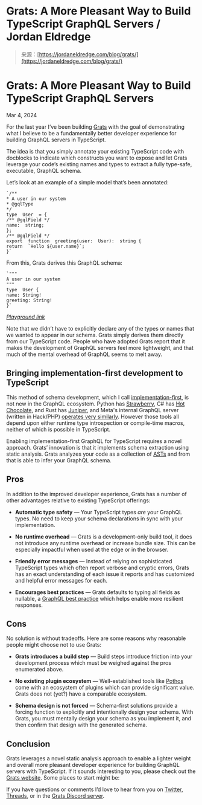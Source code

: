 <!--yml
category: 未分类
date: 2024-05-27 14:41:11
-->

# Grats: A More Pleasant Way to Build TypeScript GraphQL Servers / Jordan Eldredge

> 来源：[https://jordaneldredge.com/blog/grats/](https://jordaneldredge.com/blog/grats/)

# Grats: A More Pleasant Way to Build TypeScript GraphQL Servers

Mar 4, 2024

For the last year I’ve been building [Grats](https://grats.capt.dev/) with the goal of demonstrating what I believe to be a fundamentally better developer experience for building GraphQL servers in TypeScript.

The idea is that you simply annotate your existing TypeScript code with docblocks to indicate which constructs you want to expose and let Grats leverage your code’s existing names and types to extract a fully type-safe, executable, GraphQL schema.

Let’s look at an example of a simple model that’s been annotated:

 ```
`/**
 * A user in our system
 * @gqlType
 */
type  User  = {
 /** @gqlField */
 name:  string;
};
 /** @gqlField */
export  function  greeting(user:  User):  string {
 return  `Hello ${user.name}`;
}`
``` 

From this, Grats derives this GraphQL schema:

 ```
`"""
A user in our system
"""
type  User {
 name: String!
 greeting: String!
}`
``` 

[*Playground link*](https://grats.capt.dev/playground/#N4IgJg9gxiBcIHoBUSAEAdAdqtBBVArgM4CmATqgJbYQEVECeRALiQLZY6oACA5gI4AbACoMADiU5IEWZuJKoAqqQoBeVME6pkaPkIBilEoLA4Z2VJgCGbErFQsy1XgG4sAXyxYdPAYMPGptJYJAAeYhBkzKgAZgSYUMyUENi8ZCQkSZi8ABTE5PbK5ACU9o7OGlrpzHTYAAYAEsaCEKgAJMD5ZAB01rbudW6Y7iAANCBQKTGUvHCgmASCglYARoIkAEIMACIkMVaLzHDMZAQk4+kRUaISAMpQTmLMNyQAomRkkUTHpyTu4wA3IwAdzmIFozDEBGYAHknslMHAQEQwIIxsiABYQYEAcTIVmYRG2lHSiUoAJI31g+0EpH+IAAaq8AEq3ACSMIAcnAAIzuIA)

Note that we didn’t have to explicitly declare any of the types or names that we wanted to appear in our schema. Grats simply derives them directly from our TypeScript code. People who have adopted Grats report that it makes the development of GraphQL servers feel more lightweight, and that much of the mental overhead of GraphQL seems to melt away.

## Bringing implementation-first development to TypeScript

This method of schema development, which I call [implementation-first](https://jordaneldredge.com/blog/implementation-first/), is not new in the GraphQL ecosystem. Python has [Strawberry](https://strawberry.rocks/), C# has [Hot Chocolate](https://chillicream.com/docs/hotchocolate/), and Rust has [Juniper](https://github.com/graphql-rust/juniper), and Meta's internal GraphQL server (written in Hack/PHP) [operates very similarly](https://youtu.be/G_zipR8Y8Ks?t=1159). However those tools all depend upon either runtime type introspection or compile-time macros, neither of which is possible in TypeScript.

Enabling implementation-first GraphQL for TypeScript requires a novel approach. Grats’ innovation is that it implements schema extraction using static analysis. Grats analyzes your code as a collection of [ASTs](https://en.wikipedia.org/wiki/Abstract_syntax_tree) and from that is able to infer your GraphQL schema.

## Pros

In addition to the improved developer experience, Grats has a number of other advantages relative to existing TypeScript offerings:

*   **Automatic type safety** — Your TypeScript types *are* your GraphQL types. No need to keep your schema declarations in sync with your implementation.

*   **No runtime overhead** — Grats is a development-only build tool, it does not introduce any runtime overhead or increase bundle size. This can be especially impactful when used at the edge or in the browser.

*   **Friendly error messages** — Instead of relying on sophisticated TypeScript types which often report verbose and cryptic errors, Grats has an exact understanding of each issue it reports and has customized and helpful error messages for each.

*   **Encourages best practices** — Grats defaults to typing all fields as nullable, a [GraphQL best practice](https://graphql.org/learn/best-practices/#nullability) which helps enable more resilient responses.

## Cons

No solution is without tradeoffs. Here are some reasons why reasonable people might choose not to use Grats:

*   **Grats introduces a build step** — Build steps introduce friction into your development process which must be weighed against the pros enumerated above.

*   **No existing plugin ecosystem** — Well-established tools like [Pothos](https://pothos-graphql.dev/) come with an ecosystem of plugins which can provide significant value. Grats does not (yet?) have a comparable ecosystem.

*   **Schema design is not forced** — Schema-first solutions provide a forcing function to explicitly and intentionally design your schema. With Grats, you must mentally design your schema as you implement it, and then confirm that design with the generated schema.

## Conclusion

Grats leverages a novel static analysis approach to enable a lighter weight and overall more pleasant developer experience for building GraphQL servers with TypeScript. If it sounds interesting to you, please check out the [Grats website](https://grats.capt.dev/). Some places to start might be:

If you have questions or comments I’d love to hear from you on [Twitter](https://twitter.com/captbaritone/), [Threads](https://www.threads.net/@captbaritone), or in the [Grats Discord server](https://discord.gg/xBf4gxPefu).